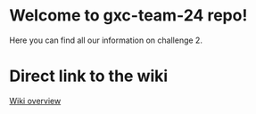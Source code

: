 # Welcome to gxc-team-24 repo!
Here you can find all our information on challenge 2.
# Direct link to the wiki
[Wiki overview](https://github.com/gxc-international-innovation-challenge/gxc-team-24/wiki)
